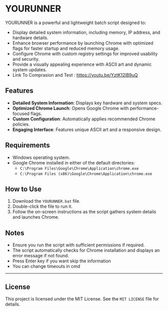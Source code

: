 # YOURUNNER
YOURUNNER is a powerful and lightweight batch script designed to:

- Display detailed system information, including memory, IP address, and hardware details.
- Enhance browser performance by launching Chrome with optimized flags for faster startup and reduced memory usage.
- Configure Chrome with custom registry settings for improved usability and security.
- Provide a visually appealing experience with ASCII art and dynamic system updates.
- Link To Comprasion and Test : https://youtu.be/YztK12lB9uQ

## Features

- **Detailed System Information**: Displays key hardware and system specs.
- **Optimized Chrome Launch**: Opens Google Chrome with performance-focused flags.
- **Custom Configuration**: Automatically applies recommended Chrome policies.
- **Engaging Interface**: Features unique ASCII art and a responsive design.

## Requirements

- Windows operating system.
- Google Chrome installed in either of the default directories:
  - `C:\Program Files\Google\Chrome\Application\chrome.exe`
  - `C:\Program Files (x86)\Google\Chrome\Application\chrome.exe`

## How to Use

1. Download the `YOURUNNER.bat` file.
2. Double-click the file to run it.
3. Follow the on-screen instructions as the script gathers system details and launches Chrome.

## Notes

- Ensure you run the script with sufficient permissions if required.
- The script automatically checks for Chrome installation and displays an error message if not found.
- Press Enter key if you want skip the information
- You can change timeouts in cmd
---

## License

This project is licensed under the MIT License. See the `MIT LICENSE` file for details.


